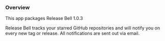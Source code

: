 ### Overview

This app packages Release Bell <upstream>1.0.3</upstream>

Release Bell tracks your starred GitHub repositories and will notify you on every new tag or release.
All notifications are sent out via email.
